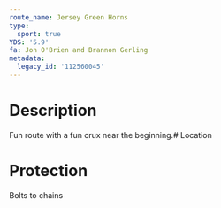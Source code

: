 ```yaml
---
route_name: Jersey Green Horns
type:
  sport: true
YDS: '5.9'
fa: Jon O'Brien and Brannon Gerling
metadata:
  legacy_id: '112560045'
---
```

# Description
Fun route with a fun crux near the beginning.# Location
# Protection
Bolts to chains